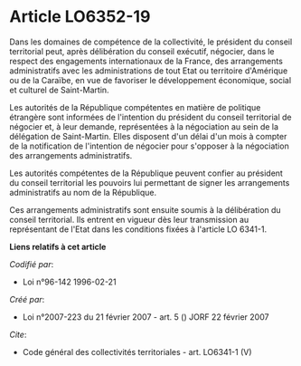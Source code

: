 # Article LO6352-19

Dans les domaines de compétence de la collectivité, le président du conseil territorial peut, après délibération du conseil
exécutif, négocier, dans le respect des engagements internationaux de la France, des arrangements administratifs avec les
administrations de tout Etat ou territoire d'Amérique ou de la Caraïbe, en vue de favoriser le développement économique,
social et culturel de Saint-Martin. 

Les autorités de la République compétentes en matière de politique étrangère sont informées de l'intention du président du
conseil territorial de négocier et, à leur demande, représentées à la négociation au sein de la délégation de Saint-Martin.
Elles disposent d'un délai d'un mois à compter de la notification de l'intention de négocier pour s'opposer à la négociation
des arrangements administratifs. 

Les autorités compétentes de la République peuvent confier au président du conseil territorial les pouvoirs lui permettant de
signer les arrangements administratifs au nom de la République. 

Ces arrangements administratifs sont ensuite soumis à la délibération du conseil territorial. Ils entrent en vigueur dès leur
transmission au représentant de l'Etat dans les conditions fixées à l'article LO 6341-1.

**Liens relatifs à cet article**

_Codifié par_:

  - Loi n°96-142 1996-02-21

_Créé par_:

  - Loi n°2007-223 du 21 février 2007 - art. 5 () JORF 22 février 2007

_Cite_:

  - Code général des collectivités territoriales - art. LO6341-1 (V)
